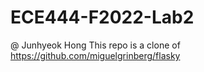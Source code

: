 # ECE444-F2022-Lab2
@ Junhyeok Hong
This repo is a clone of https://github.com/miguelgrinberg/flasky
